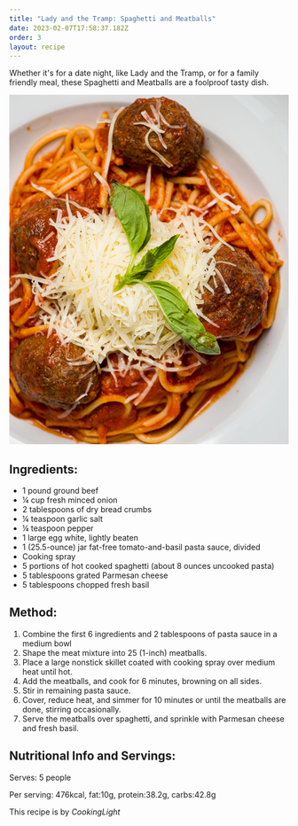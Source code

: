 ```yaml
---
title: "Lady and the Tramp: Spaghetti and Meatballs"
date: 2023-02-07T17:58:37.182Z
order: 3
layout: recipe
---
```

Whether it's for a date night, like Lady and the Tramp, or for a family friendly meal, these Spaghetti and Meatballs are a foolproof tasty dish. 

![Spaghetti and meatballs ](../uploads/diego-ramirez-oc3lzi9p6ku-unsplash.jpg "Photo by Diego Ramirez on Unsplash ")

## **Ingredients:**

* 1 pound ground beef 
* ¼ cup fresh minced onion
* 2 tablespoons of dry bread crumbs 
* ¼ teaspoon garlic salt
* ¼ teaspoon pepper
* 1 large egg white, lightly beaten
* 1 (25.5-ounce) jar fat-free tomato-and-basil pasta sauce, divided
* Cooking spray
* 5 portions of hot cooked spaghetti (about 8 ounces uncooked pasta)
* 5 tablespoons grated Parmesan cheese
* 5 tablespoons chopped fresh basil

## M﻿ethod:

1. Combine the first 6 ingredients and 2 tablespoons of pasta sauce in a medium bowl
2. Shape the meat mixture into 25 (1-inch) meatballs.
3. Place a large nonstick skillet coated with cooking spray over medium heat until hot.
4. Add the meatballs, and cook for 6 minutes, browning on all sides. 
5. Stir in remaining pasta sauce. 
6. Cover, reduce heat, and simmer for 10 minutes or until the meatballs are done, stirring occasionally.
7. Serve the meatballs over spaghetti, and sprinkle with Parmesan cheese and fresh basil.

## **Nutritional Info and Servings:**

S﻿erves: 5 people

P﻿er serving: 476kcal, fat:10g, protein:38.2g, carbs:42.8g

T﻿his recipe is by *CookingLight*